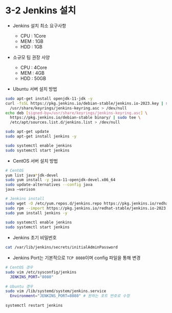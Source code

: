 # 3-2 Jenkins 설치
- Jenkins 설치 최소 요구사항
  - CPU : 1Core
  - MEM : 1GB
  - HDD : 1GB
- 소규모 팀 권장 사양
  - CPU : 4Core
  - MEM : 4GB
  - HDD : 50GB
   
    
- Ubuntu 서버 설치 방법
```bash
sudo apt-get install openjdk-11-jdk -y
curl -fsSL https://pkg.jenkins.io/debian-stable/jenkins.io-2023.key | sudo tee \
  /usr/share/keyrings/jenkins-keyring.asc > /dev/null
echo deb [signed-by=/usr/share/keyrings/jenkins-keyring.asc] \
  https://pkg.jenkins.io/debian-stable binary/ | sudo tee \
  /etc/apt/sources.list.d/jenkins.list > /dev/null

sudo apt-get update
sudo apt-get install jenkins -y

sudo systemctl enable jenkins
sudo systemctl start jenkins
```

- CentOS 서버 설치 방법
```bash
# CentOS
yum list java*jdk-devel
sudo yum install -y java-11-openjdk-devel.x86_64
sudo update-alternatives --config java
java –verison

# Jenkins install
sudo wget -O /etc/yum.repos.d/jenkins.repo https://pkg.jenkins.io/redhat-stable/jenkins.repo 
sudo rpm --import https://pkg.jenkins.io/redhat-stable/jenkins.io-2023.key
sudo yum install jenkins -y
   
sudo systemctl enable jenkins
sudo systemctl start jenkins
```
   
- Jenkins 초기 비밀번호
```bash
cat /var/lib/jenkins/secrets/initialAdminPassword
```

- Jenkins Port는 기본적으로 `TCP 8080`이며 config 파일을 통해 변경
```bash
# CentOS 경우
sudo vim /etc/sysconfig/jenkins
  JENKINS_PORT="8080"
   
# Ubuntu 경우
sudo vim /lib/systemd/system/jenkins.service
  Environment="JENKINS_PORT=8080" # 원하는 포트 번호로 수정
   
systemctl restart jenkins
```
